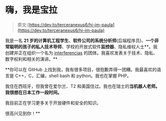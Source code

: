 # 嗨，我是宝拉

> 原文:[https://dev.to/terceranexus6/hi-im-paula](https://dev.to/terceranexus6/hi-im-paula)

我是一名 **21 岁的计算机工程学生**、**软件公司的系统分析师**(后端程序员)、**一个非常聪明的孩子的私人技术导师**、学校的开放式软件**监控器**、隐私维权人士**。我创建并正在组织一个名为 [interferencias](//interferencias.github.io) 的团体。我喜欢发表关于技术、隐私、数字权利和相关的演讲。**

 **你可以在 GitHub 上找到我，我有很多项目，很抱歉弄得一团糟。我最喜欢的语言是 C++，C，汇编，shell bash 和 python。我也在掌握 PHP。

我住在西班牙，但我曾在爱尔兰、T2 和美国住过。我也在瑞士的**当机器人老师。我很想在日本工作一段时间。**

我目前正在学习更多关于开放硬件和安全的知识。

很高兴见到你！**